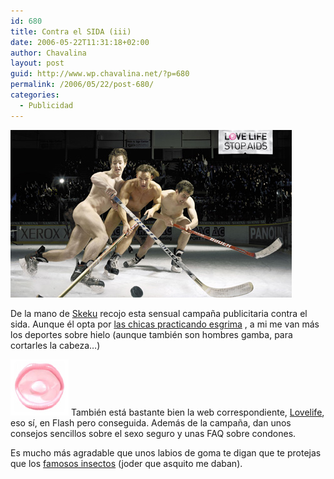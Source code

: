 ```yaml
---
id: 680
title: Contra el SIDA (iii)
date: 2006-05-22T11:31:18+02:00
author: Chavalina
layout: post
guid: http://www.wp.chavalina.net/?p=680
permalink: /2006/05/22/post-680/
categories:
  - Publicidad
---
```

<p class="imgcentro">
  <img src="/imagenes/fotos/hockey-sida.jpg" alt="Chicos desnudos practicando hockey sobre hielo" />
</p>

De la mano de <a href="http://www.criteriondg.info/wordpress/archives/2006/05/22/love-life-stop-aids/" target="_blank">Skeku</a> recojo esta sensual campa&ntilde;a publicitaria contra el sida. Aunque &eacute;l opta por <a href="http://www.chavalina.net/imagenes/fotos/esgrima-sida.jpg" target="_blank">las chicas practicando esgrima</a> , a mi me van m&aacute;s los deportes sobre hielo (aunque tambi&eacute;n son hombres gamba, para cortarles la cabeza&#8230;) 

<img src="/imagenes/fotos/labios-lovelife.jpg" alt="Labios formados por un preservativo" class="imgizqda" /> Tambi&eacute;n est&aacute; bastante bien la web correspondiente, <a href="http://www.lovelife.ch/stopaids.php" target="_blank">Lovelife</a>, eso s&iacute;, en Flash pero conseguida. Adem&aacute;s de la campa&ntilde;a, dan unos consejos sencillos sobre el sexo seguro y unas FAQ sobre condones. 

Es mucho m&aacute;s agradable que unos labios de goma te digan que te protejas que los <a href="http://chavalina.net/comentar.php?idpost=479&#038;q=sida" target="_blank">famosos insectos</a> (joder que asquito me daban).